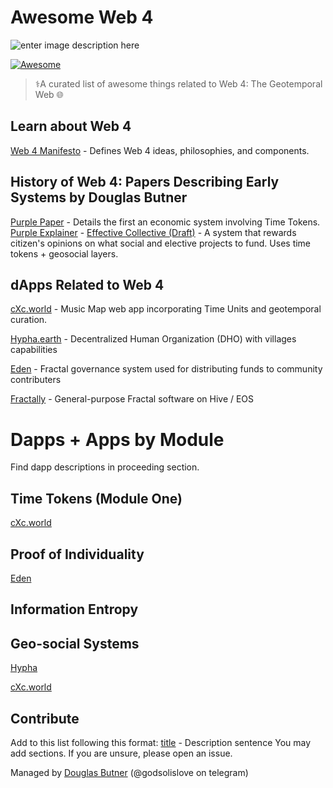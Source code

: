 # Awesome Web 4

![enter image description here](https://images.hive.blog/p/54TLbcUcnRm42j8GnpdnhX9mWMkFJ3gQqb83BfQ4XJnqn7EQGxDPPihGna4pKJGRvNmUttyQM82CBKi3PYT7uRrWaA6dRdjnvKbkZBP56y1MixxuyQHvn9iKsRB453SVtDXYC8cNJ)


[![Awesome](https://awesome.re/badge.svg)](https://github.com/dougbutner/awesome-web4)

> ⚕️A curated list of awesome things related to Web 4: The Geotemporal Web 🌐 

## Learn about Web 4
[Web 4 Manifesto](https://github.com/dougbutner/web-4) - Defines Web 4 ideas, philosophies, and components.

## History of Web 4: Papers Describing Early Systems by Douglas Butner
[Purple Paper](https://docs.google.com/document/d/1T2JH9J73WjgZ9-cULJAzrYvZzyPSXEA_fdgt21lHnDc/preview) - Details the first an economic system involving Time Tokens.
[Purple Explainer](https://github.com/currentxchange/purple-explainer) - 
[Effective Collective (Draft)](https://github.com/dougbutner/effective-collective) - A system that rewards citizen's opinions on what social and elective projects to fund. Uses time tokens + geosocial layers. 

## dApps Related to Web 4
[cXc.world](https://cxc.world) - Music Map web app incorporating Time Units and geotemporal curation. 

[Hypha.earth](https://dho.hypha.earth/) - Decentralized Human Organization (DHO) with villages capabilities

[Eden](https://edeneos.org/) - Fractal governance system used for distributing funds to community contributers

[Fractally](http://fractally.com/) - General-purpose Fractal software on Hive / EOS

# Dapps + Apps by Module

Find dapp descriptions in proceeding section.

## Time Tokens (Module One)

[cXc.world](https://cxc.world)

## Proof of Individuality

[Eden](https://edeneos.org/)

## Information Entropy

## Geo-social Systems

[Hypha](https://dho.hypha.earth/)

[cXc.world](https://cxc.world)


## Contribute
Add to this list following this format: [title](link) - Description sentence
You may add sections. If you are unsure, please open an issue. 


Managed by [Douglas Butner](https://linktr.ee/iammonlove) (@godsolislove on telegram)
